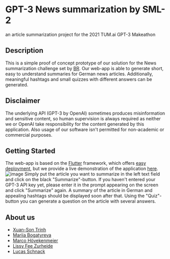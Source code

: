 # GPT-3 News summarization by SML-2
an article summarization project for the 2021 TUM.ai GPT-3 Makeathon

## Description
This is a simple proof of concept prototype of our solution for the News summarization challenge set by [BR](https://www.br.de/index.html). Our web-app is able to generate short, easy to understand summaries for German news articles. Additionally, meaningful hashtags and small quizzes with different answers can be generated.

## Disclaimer
The underlying API (GPT-3 by OpenAI) sometimes produces misinformation and sensitive content, so human supervision is always required as neither we or OpenAI take responsibility for the content generated by this application. Also usage of our software isn't permitted for non-academic or commercial purposes.

## Getting Started
The web-app is based on the [Flutter](https://flutter.dev/) framework, which offers [easy deployment](https://flutter.dev/docs/deployment/web), but we provide a live demonstration of the application [here](https://sml2.schnack.dev/#/).
![image](https://user-images.githubusercontent.com/9535190/115142620-11fd5480-a043-11eb-966d-6e5e913c2a36.png)
Simply put the article you want to summarize in the left text field and click on the black "Summarize"-button. If you haven't entered your GPT-3 API key yet, please enter it in the prompt appearing on the screen and click "Summarize" again. A summary of the article in German and appealing hashtags should be displayed soon after that. Using the "Quiz"-button you can generate a question on the article with several answers.

## About us
* [Xuan-Son Trinh](https://github.com/xuansontrinh)
* [Mariia Bogatyreva](https://github.com/kleinergeist)
* [Marco Hövekenmeier](https://github.com/marcoHoev)
* [Lissy Fee Zurheide](https://github.com/lizzy218)
* [Lucas Schnack](https://github.com/0Zeta)
